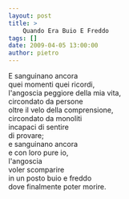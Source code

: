 ```yaml
---
layout: post
title: >
    Quando Era Buio E Freddo
tags: []
date: 2009-04-05 13:00:00
author: pietro
---
```

E sanguinano ancora<br/>quei momenti quei ricordi,<br/>l'angoscia peggiore della mia vita,<br/>circondato da persone<br/>oltre il velo della comprensione,<br/>circondato da monoliti<br/>incapaci di sentire<br/>di provare;<br/>e sanguinano ancora<br/>e con loro pure io,<br/>l'angoscia<br/>voler scomparire<br/>in un posto buio e freddo<br/>dove finalmente poter morire.
